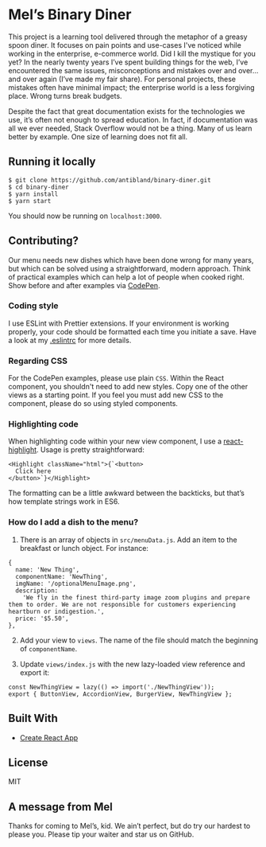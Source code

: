 # Mel’s Binary Diner

This project is a learning tool delivered through the metaphor of a greasy spoon diner. It focuses on pain points and use-cases I've noticed while working in the enterprise, e-commerce world. Did I kill the mystique for you yet? In the nearly twenty years I’ve spent building things for the web, I’ve encountered the same issues, misconceptions and mistakes over and over…and over again (I’ve made my fair share). For personal projects, these mistakes often have minimal impact; the enterprise world is a less forgiving place. Wrong turns break budgets.

Despite the fact that great documentation exists for the technologies we use, it’s often not enough to spread education. In fact, if documentation was all we ever needed, Stack Overflow would not be a thing. Many of us learn better by example. One size of learning does not fit all.

## Running it locally

```
$ git clone https://github.com/antibland/binary-diner.git
$ cd binary-diner
$ yarn install
$ yarn start
```

You should now be running on `localhost:3000`.

## Contributing?

Our menu needs new dishes which have been done wrong for many years, but which can be solved using a straightforward, modern approach. Think of practical examples which can help a lot of people when cooked right. Show before and after examples via [CodePen](https://codepen.io/).

### Coding style

I use ESLint with Prettier extensions. If your environment is working properly, your code should be formatted each time you initiate a save. Have a look at my [.eslintrc](https://github.com/antibland/binary-diner/blob/master/.eslintrc) for more details.

### Regarding CSS

For the CodePen examples, please use plain `CSS`. Within the React component, you shouldn't need to add new styles. Copy one of the other views as a starting point. If you feel you must add new CSS to the component, please do so using styled components.

### Highlighting code

When highlighting code within your new view component, I use a [react-highlight](https://github.com/akiran/react-highlight). Usage is pretty straightforward:

```
<Highlight className="html">{`<button>
  Click here
</button>`}</Highlight>
```

The formatting can be a little awkward between the backticks, but that’s how template strings work in ES6.


### How do I add a dish to the menu?

1. There is an array of objects in `src/menuData.js`. Add an item to the breakfast or lunch object. For instance:

```
{
  name: 'New Thing',
  componentName: 'NewThing',
  imgName: '/optionalMenuImage.png',
  description:
    'We fly in the finest third-party image zoom plugins and prepare them to order. We are not responsible for customers experiencing heartburn or indigestion.',
  price: '$5.50',
},
```

2. Add your view to `views`. The name of the file should match the beginning of `componentName`.

3. Update `views/index.js` with the new lazy-loaded view reference and export it:

```
const NewThingView = lazy(() => import('./NewThingView'));
export { ButtonView, AccordionView, BurgerView, NewThingView };
```

## Built With

- [Create React App](https://github.com/facebook/create-react-app)

## License

MIT

## A message from Mel

Thanks for coming to Mel’s, kid. We ain’t perfect, but do try our hardest to please you. Please tip your waiter and star us on GitHub.